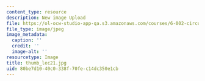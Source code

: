 ```yaml
---
content_type: resource
description: New image Upload
file: https://ol-ocw-studio-app-qa.s3.amazonaws.com/courses/6-002-circuits-and-electronics-spring-2007/80be7d1040c0338f70fec14dc350e1cb_thumb_lec21.jpg
file_type: image/jpeg
image_metadata:
  caption: ''
  credit: ''
  image-alt: ''
resourcetype: Image
title: thumb_lec21.jpg
uid: 80be7d10-40c0-338f-70fe-c14dc350e1cb
---
```

